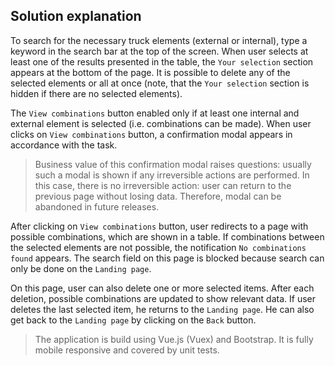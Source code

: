 ## Solution explanation

To search for the necessary truck elements (external or internal), type a keyword in the search bar at the top of the screen.
When user selects at least one of the results presented in the table, the `Your selection` section appears at the bottom of the page. It is possible to delete any of the selected elements or all at once (note, that the `Your selection` section is hidden if there are no selected elements).

The `View combinations` button enabled only if at least one internal and external element is selected (i.e. combinations can be made). When user clicks on `View combinations` button, a confirmation modal appears in accordance with the task. 

> Business value of this confirmation modal raises questions: usually such a modal is shown if any irreversible actions are performed. In this case, there is no irreversible action: user can return to the previous page without losing data. Therefore, modal can be abandoned in future releases.

After clicking on `View combinations` button, user redirects to a page with possible combinations, which are shown in a table.
If combinations between the selected elements are not possible, the notification `No combinations found` appears. The search field on this page is blocked because search can only be done on the `Landing page`.

On this page, user can also delete one or more selected items. After each deletion, possible combinations are updated to show relevant data. If user deletes the last selected item, he returns to the `Landing page`. He can also get back to the `Landing page` by clicking on the `Back` button.

> The application is build using Vue.js (Vuex) and Bootstrap. It is fully mobile responsive and covered by unit tests.
